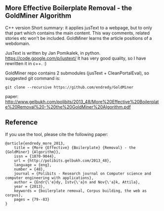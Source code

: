 

## More Effective Boilerplate Removal - the GoldMiner Algorithm

C++ version
Short summary: it applies jusText to a webpage, but to only that part which contains the main content. This way comments, related stories etc won't be included. 
GoldMiner learns the article positions of a webdomain.  

JusText is written by Jan Pomikalek, in python. 
https://code.google.com/p/justext/
It has very good quality, so I have rewritten it in c++. :)



GoldMiner repo contains 2 submodules (jusText + CleanPortalEval), so suggested git command is:
```
git clone --recursive https://github.com/endredy/GoldMiner
```


paper:
http://www.gelbukh.com/polibits/2013_48/More%20Effective%20Boilerplate%20Removal%20-%20the%20GoldMiner%20Algorithm.pdf

## Reference
If you use the tool, please cite the following paper:

```
@article{endredy_more_2013,
	title = {More {Effective} {Boilerplate} {Removal} - the {GoldMiner} {Algorithm}},
	issn = {1870-9044},
	url = {http://polibits.gelbukh.com/2013_48},
	language = {eng},
	number = {48},
	journal = {Polibits - Research journal on Computer science and computer engineering with applications},
	author = {Endr{\'e}dy, Istv{\'a}n and Nov{\'a}k, Attila},
	year = {2013},
	keywords = {boilerplate removal, Corpus building, the web as corpus},
	pages = {79--83}
}
```
